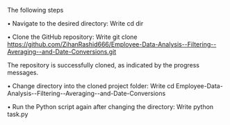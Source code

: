 The following steps

• Navigate to the desired directory:
  Write cd dir

• Clone the GitHub repository:
  Write git clone https://github.com/ZihanRashid666/Employee-Data-Analysis--Filtering--Averaging--and-Date-Conversions.git

The repository is successfully cloned, as indicated by the progress messages.

• Change directory into the cloned project folder:
  Write cd Employee-Data-Analysis--Filtering--Averaging--and-Date-Conversions

• Run the Python script again after changing the directory:
  Write python task.py
